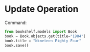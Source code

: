 # Update Operation

Command:
```python
from bookshelf.models import Book
book = Book.objects.get(title="1984")
book.title = "Nineteen Eighty-Four"
book.save()
